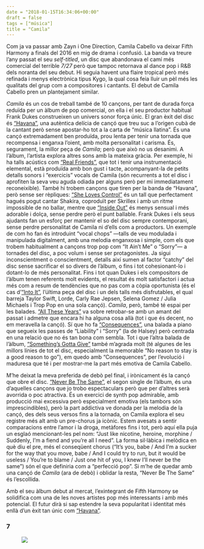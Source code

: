 ```yaml
---
date = "2018-01-15T16:34:06+00:00"
draft = false
tags = ["música"]
title = "Camila"
---
```

Com ja va passar amb Zayn i One Direction, Camila Cabello va deixar Fifth Harmony a finals del 2016 en mig de drama i confusi&oacute;. La banda va treure l&rsquo;any passat el seu *self-titled*, un disc que abandonava el cam&iacute; m&eacute;s comercial del terrible *7/27* per&ograve; que tampoc retornava al dance pop i R&amp;B dels noranta del seu debut. Hi seguia havent una flaire tropical per&ograve; m&eacute;s refinada i menys electr&ograve;nica tipus Kygo, la qual cosa feia lluir un p&egrave;l m&eacute;s les qualitats del grup com a compositores i cantants. El debut de Camila Cabello pren un plantejament similar.<!-- more -->

*Camila* &eacute;s un cos de treball tamb&eacute; de 10 can&ccedil;ons, per tant de durada for&ccedil;a redu&iuml;da per un &agrave;lbum de pop comercial, on ella i el seu productor habitual Frank Dukes construeixen un univers sonor for&ccedil;a &uacute;nic. El gran &egrave;xit del disc &eacute;s [&ldquo;Havana&rdquo;](https://www.youtube.com/watch?v=HCjNJDNzw8Y), una aut&egrave;ntica del&iacute;cia de can&ccedil;&oacute; que treu suc a l&rsquo;origen cub&agrave; de la cantant per&ograve; sense apostar-ho tot a la carta de &ldquo;m&uacute;sica llatina&rdquo;. &Eacute;s una can&ccedil;&oacute; extremadament ben produ&iuml;da, prou lenta per tenir una tornada que recompensa i enganxa l&rsquo;oient, amb molta personalitat i carisma. &Eacute;s, segurament, la millor pe&ccedil;a de *Camila*; per&ograve; que aix&ograve; no us desanimi. A l&rsquo;&agrave;lbum, l&rsquo;artista explora altres sons amb la mateixa gr&agrave;cia. Per exemple, hi ha talls ac&uacute;stics com [&ldquo;Real Friends&rdquo;](https://www.youtube.com/watch?v=bg7RjxsghNY), que tot i tenir una instrumentaci&oacute; elemental, est&agrave; produ&iuml;da amb bon gust i tacte, acompanyant-la de petits detalls sonors i &ldquo;exercicis&rdquo; vocals de Camila (s&oacute;n recurrents a tot el disc i aprofiten la seva veu aguda odiada per alguns per&ograve; per mi immediatament reconeixible). Tamb&eacute; hi trobem can&ccedil;ons que tiren per la banda de &ldquo;Havana&rdquo;, per&ograve; sense ser r&egrave;pliques: [&ldquo;She Loves Control&rdquo;](https://www.youtube.com/watch?v=nKcKreZJYfI) &eacute;s un tall que perfectament hagu&eacute;s pogut cantar Shakira, coprodu&iuml;t per Skrillex i amb un ritme impossible de no ballar, mentre que [&ldquo;Inside Out&rdquo;](https://www.youtube.com/watch?v=1YTjTwJLAPQ) &eacute;s menys sensual i m&eacute;s adorable i dol&ccedil;a, sense perdre per&ograve; el punt ballable. Frank Dukes i els seus ajudants fan un esfor&ccedil; per mantenir el so del disc sempre contemporani, sense perdre personalitat de Camila ni d&rsquo;ells com a productors. Un exemple de com ho fan &eacute;s introduint &ldquo;vocal chops&rdquo; &mdash;talls de veu modulada i manipulada digitalment, amb una melodia enganxosa i simple, com els que trobem habitualment a can&ccedil;ons trop pop com &ldquo;It Ain&rsquo;t Me&rdquo; o &ldquo;Sorry&rdquo;&mdash; a tornades del disc, a poc volum i sense ser protagonistes. Ja sigui inconscientment o conscientment, detalls aix&iacute; sumen al factor &ldquo;catchy&rdquo; del disc sense sacrificar el so divers de l&rsquo;&agrave;lbum, o fins i tot cohesionant-lo i dotant-lo de m&eacute;s personalitat. Fins i tot quan Dukes i els compositors de l&rsquo;&agrave;lbum tenen referents molt evidents, el resultat &eacute;s molt satisfactori i actua m&eacute;s com a resum de tend&egrave;ncies que no pas com a c&ograve;pia oportunista (&eacute;s el cas d&rsquo;[&ldquo;Into It&rdquo;](https://www.youtube.com/watch?v=f2WqhlOwTyM), l&rsquo;&uacute;ltima pe&ccedil;a del disc i un dels talls m&eacute;s disfrutables, el qual barreja Taylor Swift, Lorde, Carly Rae Jepsen, Selena Gomez / Julia Michaels i Trop Pop en una sola can&ccedil;&oacute;). *Camila*, per&ograve;, tamb&eacute; t&eacute; espai per les balades. [&ldquo;All These Years&rdquo;](https://www.youtube.com/watch?v=nzfQEGsFr4g) va sobre retrobar-se amb un amant del passat i admetre que encara hi ha alguna cosa all&agrave; (tot i que &eacute;s decent, no em meravella la can&ccedil;&oacute;). S&iacute; que ho fa [&ldquo;Consequences&rdquo;](https://www.youtube.com/watch?v=ogyJiVHwSRA), una balada a piano que segueix les passes de &ldquo;Liability&rdquo; i &ldquo;Sorry&rdquo; (la de Halsey) per&ograve; centrada en una relaci&oacute; que no &eacute;s tan bona com sembla. Tot i que l&rsquo;altra balada de l&rsquo;&agrave;lbum, [&ldquo;Something&rsquo;s Gotta Give&rdquo;](https://www.youtube.com/watch?v=8nsWMmFYRqE) tamb&eacute; m&rsquo;agrada molt (t&eacute; algunes de les millors l&iacute;nies de tot el disc, especialment la memorable &ldquo;No reason to stay is a good reason to go&rdquo;), em quedo amb &ldquo;Consequences&rdquo;, per l&rsquo;evoluci&oacute; i maduresa que t&eacute; i per mostrar-me la part m&eacute;s emotiva de Camila Cabello.

M&rsquo;he deixat la meva preferida de deb&ograve; pel final, i ir&ograve;nicament &eacute;s la can&ccedil;&oacute; que obre el disc. [&ldquo;Never Be The Same&rdquo;](https://www.youtube.com/watch?v=FITSPSA8gQs), el segon single de l&rsquo;&agrave;lbum, &eacute;s una d&rsquo;aquelles can&ccedil;ons que jo trobo espectaculars per&ograve; que per d&rsquo;altres ser&agrave; avorrida o poc atractiva. &Eacute;s un exercici de synth pop admirable, amb producci&oacute; mai excessiva per&ograve; especialment emotiva (els tambors s&oacute;n imprescindibles), per&ograve; la part addictiva ve donada per la melodia de la can&ccedil;&oacute;, des dels seus versos fins a la tornada, on Camila explora el seu registre m&eacute;s alt amb un pre-chorus ja ic&ograve;nic. Estem avesats a sentir comparacions entre l&rsquo;amor i la droga, met&agrave;fores fins i tot, per&ograve; aqu&iacute; ella puja un esgla&oacute; mencionant-les pel nom: &ldquo;Just like nicotine, heroine, morphine / Suddenly, I&rsquo;m a fiend and you&rsquo;re all I need&rdquo;. La forma sil&middot;l&agrave;bica i mel&ograve;dica en qu&egrave; diu el pre, m&eacute;s el conseq&uuml;ent chorus (&ldquo;It&rsquo;s you, babe / And I&rsquo;m a sucker for the way that you move, babe / And I could try to run, but it would be useless / You&rsquo;re to blame / Just one hit of you, I knew I&rsquo;ll never be the same&rdquo;) s&oacute;n el que definiria com a &ldquo;perfecci&oacute; pop&rdquo;. Si m&rsquo;he de quedar amb una can&ccedil;&oacute; de *Camila* (ara de deb&ograve;) i oblidar la resta, &ldquo;Never Be The Same&rdquo; &eacute;s l&rsquo;escollida.

Amb el seu &agrave;lbum debut al mercat, l&rsquo;exintegrant de Fifth Harmony se solidifica com una de les noves artistes pop m&eacute;s interessants i amb m&eacute;s potencial. El futur dir&agrave; si sap estendre la seva popularitat i identitat m&eacute;s enll&agrave; d&rsquo;un &egrave;xit tan &uacute;nic com [&ldquo;Havana&rdquo;](https://www.youtube.com/watch?v=BQ0mxQXmLsk).

### 7

<figure class="tmblr-full" data-orig-height="407" data-orig-width="1200" data-orig-src="https://78.media.tumblr.com/872c192e49bd7a95feaefde940db0554/tumblr_p44u0jrFwV1u00ofno1_1280.png"><img id="splashFade" src="https://78.media.tumblr.com/6ec34b4ef9f0b9f2c5f1f22bc53619bb/tumblr_inline_pd01vbm3Kg1rf46cf_540.png" data-orig-height="407" data-orig-width="1200" data-orig-src="https://78.media.tumblr.com/872c192e49bd7a95feaefde940db0554/tumblr_p44u0jrFwV1u00ofno1_1280.png"></figure>